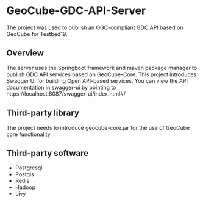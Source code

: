 # GeoCube-GDC-API-Server
The project was used to publish an OGC-compliant GDC API based on GeoCube for Testbed19.

## Overview
The server uses the Springboot framework and maven package manager to publish GDC API services based on GeoCube-Core. This project introduces Swagger UI for building Open API-based services.
You can view the API documentation in swagger-ui by pointing to https://localhost:8087/swagger-ui/index.html#/

## Third-party library
The project needs to introduce geocube-core.jar for the use of GeoCube core functionality

## Third-party software
- Postgresql
- Postgis
- Redis
- Hadoop
- Livy
